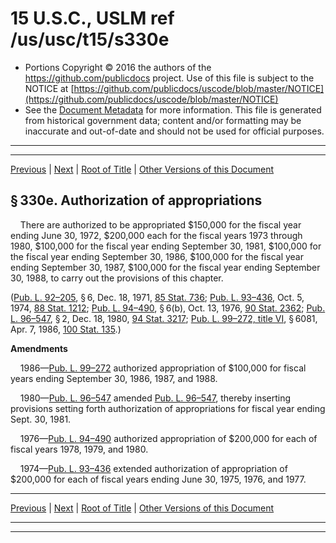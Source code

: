 ---
---

# 15 U.S.C., USLM ref /us/usc/t15/s330e

* Portions Copyright © 2016 the authors of the https://github.com/publicdocs project.
  Use of this file is subject to the NOTICE at [https://github.com/publicdocs/uscode/blob/master/NOTICE](https://github.com/publicdocs/uscode/blob/master/NOTICE)
* See the [Document Metadata](././../../../..//README.md) for more information.
  This file is generated from historical government data; content and/or formatting may be inaccurate and out-of-date and should not be used for official purposes.

----------
----------

[Previous](./../../../..//us/usc/t15/ch9A/m__us_usc_t15_s330d.md) | [Next](./../../../..//us/usc/t15/ch10/m__us_usc_t15_ch10.md) | [Root of Title](./../../../../) | [Other Versions of this Document](https://publicdocs.github.io/go/links?ns=uslm&ref=%2Fus%2Fusc%2Ft15%2Fs330e)

## § 330e. Authorization of appropriations

    There are authorized to be appropriated $150,000 for the fiscal year ending June 30, 1972, $200,000 each for the fiscal years 1973 through 1980, $100,000 for the fiscal year ending September 30, 1981, $100,000 for the fiscal year ending September 30, 1986, $100,000 for the fiscal year ending September 30, 1987, $100,000 for the fiscal year ending September 30, 1988, to carry out the provisions of this chapter.

([Pub. L. 92–205][/us/pl/92/205], § 6, Dec. 18, 1971, [85 Stat. 736][/us/stat/85/736]; [Pub. L. 93–436][/us/pl/93/436], Oct. 5, 1974, [88 Stat. 1212][/us/stat/88/1212]; [Pub. L. 94–490][/us/pl/94/490], § 6(b), Oct. 13, 1976, [90 Stat. 2362][/us/stat/90/2362]; [Pub. L. 96–547][/us/pl/96/547], § 2, Dec. 18, 1980, [94 Stat. 3217][/us/stat/94/3217]; [Pub. L. 99–272, title VI][/us/pl/99/272/tVI], § 6081, Apr. 7, 1986, [100 Stat. 135][/us/stat/100/135].)

 __Amendments__ 

    1986—[Pub. L. 99–272][/us/pl/99/272] authorized appropriation of $100,000 for fiscal years ending September 30, 1986, 1987, and 1988.

    1980—[Pub. L. 96–547][/us/pl/96/547] amended [Pub. L. 96–547][/us/pl/96/547], thereby inserting provisions setting forth authorization of appropriations for fiscal year ending Sept. 30, 1981.

    1976—[Pub. L. 94–490][/us/pl/94/490] authorized appropriation of $200,000 for each of fiscal years 1978, 1979, and 1980.

    1974—[Pub. L. 93–436][/us/pl/93/436] extended authorization of appropriation of $200,000 for each of fiscal years ending June 30, 1975, 1976, and 1977.

----------

[Previous](./../../../..//us/usc/t15/ch9A/m__us_usc_t15_s330d.md) | [Next](./../../../..//us/usc/t15/ch10/m__us_usc_t15_ch10.md) | [Root of Title](./../../../../) | [Other Versions of this Document](https://publicdocs.github.io/go/links?ns=uslm&ref=%2Fus%2Fusc%2Ft15%2Fs330e)

----------
----------

[/us/pl/92/205]: https://publicdocs.github.io/go/links?ns=uslm&ref=%2Fus%2Fpl%2F92%2F205
[/us/stat/85/736]: https://publicdocs.github.io/go/links?ns=uslm&ref=%2Fus%2Fstat%2F85%2F736
[/us/pl/93/436]: https://publicdocs.github.io/go/links?ns=uslm&ref=%2Fus%2Fpl%2F93%2F436
[/us/stat/88/1212]: https://publicdocs.github.io/go/links?ns=uslm&ref=%2Fus%2Fstat%2F88%2F1212
[/us/pl/94/490]: https://publicdocs.github.io/go/links?ns=uslm&ref=%2Fus%2Fpl%2F94%2F490
[/us/stat/90/2362]: https://publicdocs.github.io/go/links?ns=uslm&ref=%2Fus%2Fstat%2F90%2F2362
[/us/pl/96/547]: https://publicdocs.github.io/go/links?ns=uslm&ref=%2Fus%2Fpl%2F96%2F547
[/us/stat/94/3217]: https://publicdocs.github.io/go/links?ns=uslm&ref=%2Fus%2Fstat%2F94%2F3217
[/us/pl/99/272/tVI]: https://publicdocs.github.io/go/links?ns=uslm&ref=%2Fus%2Fpl%2F99%2F272%2FtVI
[/us/stat/100/135]: https://publicdocs.github.io/go/links?ns=uslm&ref=%2Fus%2Fstat%2F100%2F135
[/us/pl/99/272]: https://publicdocs.github.io/go/links?ns=uslm&ref=%2Fus%2Fpl%2F99%2F272
[/us/pl/96/547]: https://publicdocs.github.io/go/links?ns=uslm&ref=%2Fus%2Fpl%2F96%2F547
[/us/pl/96/547]: https://publicdocs.github.io/go/links?ns=uslm&ref=%2Fus%2Fpl%2F96%2F547
[/us/pl/94/490]: https://publicdocs.github.io/go/links?ns=uslm&ref=%2Fus%2Fpl%2F94%2F490
[/us/pl/93/436]: https://publicdocs.github.io/go/links?ns=uslm&ref=%2Fus%2Fpl%2F93%2F436


